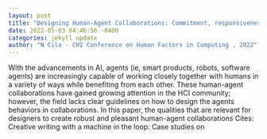 ```yaml
--- 
layout: post 
title: "Designing Human-Agent Collaborations: Commitment, responsiveness, and support" 
date: 2022-05-03 04:46:56 -0400 
categories: jekyll update 
author: "N Cila - CHI Conference on Human Factors in Computing , 2022" 
--- 
```

With the advancements in AI, agents (ie, smart products, robots, software agents) are increasingly capable of working closely together with humans in a variety of ways while benefiting from each other. These human-agent collaborations have gained growing attention in the HCI community; however, the field lacks clear guidelines on how to design the agents behaviors in collaborations. In this paper, the qualities that are relevant for designers to create robust and pleasant human-agent collaborations Cites: Creative writing with a machine in the loop: Case studies on